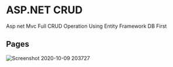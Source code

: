 # ASP.NET CRUD
Asp net Mvc Full CRUD Operation Using Entity Framework DB First


## Pages
![Screenshot 2020-10-09 203727](https://user-images.githubusercontent.com/26628508/95615018-3367fd00-0a70-11eb-9e35-b27d7f7f8299.png)
